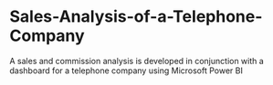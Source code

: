 # Sales-Analysis-of-a-Telephone-Company
A sales and commission analysis is developed in conjunction with a dashboard for a telephone company using Microsoft Power BI
